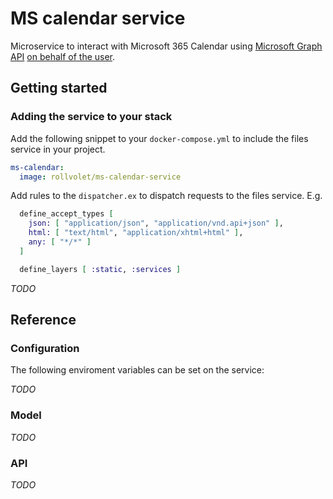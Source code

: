 # MS calendar service

Microservice to interact with Microsoft 365 Calendar using [Microsoft Graph API](https://docs.microsoft.com/en-us/graph/api/overview?view=graph-rest-1.0) [on behalf of the user](https://docs.microsoft.com/en-us/graph/auth-v2-user).

## Getting started
### Adding the service to your stack
Add the following snippet to your `docker-compose.yml` to include the files service in your project.

```yml
ms-calendar:
  image: rollvolet/ms-calendar-service
```

Add rules to the `dispatcher.ex` to dispatch requests to the files service. E.g.

```elixir
  define_accept_types [
    json: [ "application/json", "application/vnd.api+json" ],
    html: [ "text/html", "application/xhtml+html" ],
    any: [ "*/*" ]
  ]

  define_layers [ :static, :services ]
```

_TODO_

## Reference
### Configuration
The following enviroment variables can be set on the service:

_TODO_

### Model
_TODO_

### API
_TODO_

